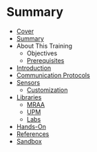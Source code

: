 # Summary

* [Cover](README.md)
* [Summary](SUMMARY.md)
* About This Training
   * Objectives
   * [Prerequisites](documentation/Prerequisites.md)
* [Introduction](documentation/Introduction.md)
* [Communication Protocols](documentation/Protocols.md)
* [Sensors](documentation/Sensors.md)
   * [Customization](documentation/Customization.md)
* [Libraries](Libraries.md)
   * [MRAA](documentation/Mraa.md)
   * [UPM](documentation/Upm.md)
   * [Labs](documentation/LibrariesLabs.md)
* [Hands-On](HANDSON.md)
* [References](documentation/REFERENCES.md)
* [Sandbox](documentation/Sandbox.md)

